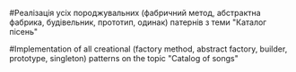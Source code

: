 #Реалізація усіх породжувальних (фабричний метод, абстрактна фабрика, будівельник, прототип, одинак) патернів з теми "Каталог пісень"

#Implementation of all creational (factory method, abstract factory, builder, prototype, singleton) patterns on the topic "Catalog of songs"
